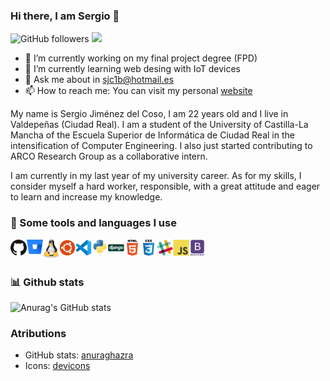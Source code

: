 ### Hi there, I am Sergio 👋

![GitHub followers](https://img.shields.io/github/followers/gsergey99?label=Follow&style=social) 
![](https://visitor-badge.glitch.me/badge?page_id=gsergey99.gsergey99)


- 🔭 I’m currently working on my final project degree (FPD) 
- 🌱 I’m currently learning web desing with IoT devices
- 💬 Ask me about in sjc1b@hotmail.es
- 📫 How to reach me: You can visit my personal [website](https://gsergey99.github.io/MW_Page/ "Sergio Jiménez del Coso")

My name is Sergio Jiménez del Coso, I am 22 years old and I live in Valdepeñas (Ciudad Real). I am a student of the University of Castilla-La Mancha of the Escuela Superior de Informática de Ciudad Real in the intensification of Computer Engineering. I also just started contributing to ARCO Research Group as a collaborative intern.

I am currently in my last year of my university career. As for my skills, I consider myself a hard worker, responsible, with a great attitude and eager to learn and increase my knowledge. 

### 🚀 Some tools and languages I use

<img align="left" alt="Github" width="26px" src="icons/github.png"/>

<img align="left" alt="Bitbucket" width="26px" src="icons/bitbucket.svg"/>

<img align="left" alt="Linux" width="26px" src="icons/linux-tux.svg"/>

<img align="left" alt="Ubuntu" width="26px" src="icons/ubuntu.svg"/>

<img align="left" alt="Visual Studio Code" width="26px" src="icons/vscode.png"/>

<img align="left" alt="Python" width="26px" src="icons/python-original.svg"/>

<img align="left" alt="Django" width="26px" src="icons/django-plain.svg"/>

<img align="left" alt="HTML" width="26px" src="icons/html5-original-wordmark.svg"/>

<img align="left" alt="CSS" width="26px" src="icons/css3-original-wordmark.svg"/>

<img align="left" alt="Slack" width="26px" src="icons/slack.svg"/>

<img align="left" alt="JavaScript" width="26px" src="icons/javascript-original.svg"/>

<img align="left" alt="Bootstrap" width="26px" src="icons/bootstrap-plain-wordmark.svg"/>

<br></br>




### 📊 Github stats
![Anurag's GitHub stats](https://github-readme-stats.vercel.app/api?username=gsergey99&show_icons=true&theme=dracula)


### Atributions
- GitHub stats: [anuraghazra](https://github.com/anuraghazra/github-readme-stats)
- Icons: [devicons](https://github.com/devicons/devicon)
